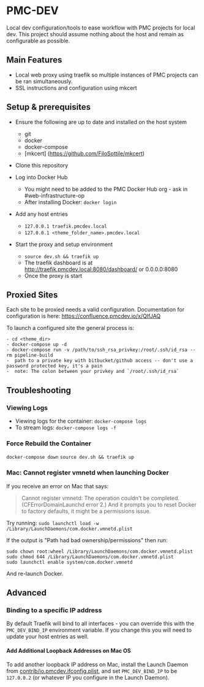 # PMC-DEV
Local dev configuration/tools to ease workflow with PMC projects for local dev. This project should assume nothing about the host and remain as configurable as possible.

## Main Features
- Local web proxy using traefik so multiple instances of PMC projects can be ran simultaneously.
- SSL instructions and configuration using mkcert

## Setup & prerequisites
- Ensure the following are up to date and installed on the host system
	- git
	- docker
	- docker-compose
	- [mkcert] (https://github.com/FiloSottile/mkcert)
- Clone this repository
- Log into Docker Hub
	- You might need to be added to the PMC Docker Hub org - ask in #web-infrastructure-op
	- After installing Docker: `docker login`
- Add any host entries
	- `127.0.0.1 traefik.pmcdev.local`
	- `127.0.0.1 <theme_folder_name>.pmcdev.local`

- Start the proxy and setup environment
	- `source dev.sh && traefik up`
	- The traefik dashboard is at http://traefik.pmcdev.local:8080/dashboard/ or 0.0.0.0:8080
	- Once the proxy is start

##  Proxied Sites
Each site to be proxied needs a valid configuration. Documentation for configuration is here: https://confluence.pmcdev.io/x/QIfJAQ

To launch a configured site the general process is:

	- cd <theme_dir>
	- docker-compose up -d
	- docker-compose run -v /path/to/ssh_rsa_privkey:/root/.ssh/id_rsa --rm pipeline-build
	-  path to a private key with bitbucket/github access -- don't use a password protected key, it's a pain
	-  note: The colon between your privkey and `/root/.ssh/id_rsa`

## Troubleshooting

### Viewing Logs
- Viewing logs for the container: `docker-compose logs`
- To stream logs: `docker-compose logs -f`

### Force Rebuild the Container
`docker-compose down`
`source dev.sh && traefik up`

### Mac: Cannot register vmnetd when launching Docker
If you receive an error on Mac that says:
> Cannot register vmnetd: The operation couldn't be completed. (CFErrorDomainLaunchd error 2.)
And it prompts you to reset Docker to factory defaults, it might be a permissions issue.

Try running: `sudo launchctl load -w /Library/LaunchDaemons/com.docker.vmnetd.plist`

If the output is "Path had bad ownership/permissions" then run:

	sudo chown root:wheel /Library/LaunchDaemons/com.docker.vmnetd.plist
	sudo chmod 644 /Library/LaunchDaemons/com.docker.vmnetd.plist
	sudo launchctl enable system/com.docker.vmnetd

And re-launch Docker.

## Advanced

### Binding to a specific IP address
By default Traefik will bind to all interfaces - you can override this with the `PMC_DEV_BIND_IP` environment variable. If you change this you will need to update your host entries as well.

#### Add Additional Loopback Addresses on Mac OS
To add another loopback IP address on Mac, install the Launch Daemon from [contrib/io.pmcdev.ifconfig.plist](contrib/io.pmcdev.ifconfig.plist), and set `PMC_DEV_BIND_IP` to be `127.0.0.2` (or whatever IP you configure in the Launch Daemon).
